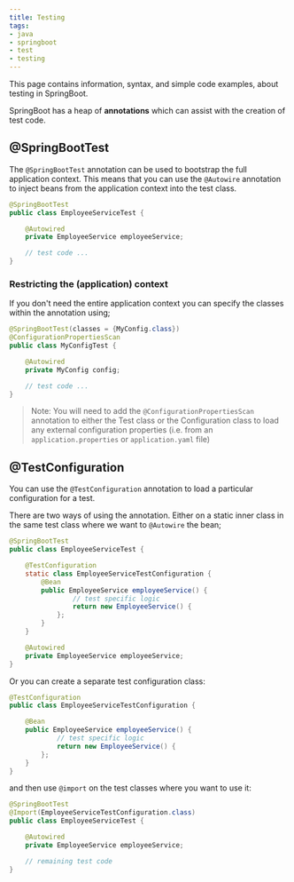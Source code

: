 ```yaml
---
title: Testing
tags:
- java
- springboot
- test
- testing
---
```


This page contains information, syntax, and simple code examples, about testing in SpringBoot.
<!--more-->

SpringBoot has a heap of **annotations** which can assist with the creation of test code.

## @SpringBootTest

The ``@SpringBootTest`` annotation can be used to bootstrap the full application context.
This means that you can use the `@Autowire` annotation to inject beans from the application context into the test class.

```java
@SpringBootTest
public class EmployeeServiceTest {

    @Autowired
    private EmployeeService employeeService;

    // test code ...
}
```

### Restricting the (application) context

If you don't need the entire application context you can specify the classes within the annotation using;
```java
@SpringBootTest(classes = {MyConfig.class})
@ConfigurationPropertiesScan
public class MyConfigTest {

    @Autowired
    private MyConfig config;

    // test code ...
}
```

> Note: You will need to add the `@ConfigurationPropertiesScan` annotation to either the Test class or the Configuration 
> class to load any external configuration properties (i.e. from an `application.properties` or `application.yaml` file)

## @TestConfiguration

You can use the `@TestConfiguration` annotation to load a particular configuration for a test.

There are two ways of using the annotation. 
Either on a static inner class in the same test class where we want to `@Autowire` the bean;

```java
@SpringBootTest
public class EmployeeServiceTest {

    @TestConfiguration
    static class EmployeeServiceTestConfiguration {
        @Bean
        public EmployeeService employeeService() {
                // test specific logic
                return new EmployeeService() {
            };
        }
    }

    @Autowired
    private EmployeeService employeeService;
}
```

Or you can create a separate test configuration class:

```java
@TestConfiguration
public class EmployeeServiceTestConfiguration {

    @Bean
    public EmployeeService employeeService() {
            // test specific logic
            return new EmployeeService() {
        };
    }
}
```
and then use `@import` on the test classes where you want to use it:

```java
@SpringBootTest
@Import(EmployeeServiceTestConfiguration.class)
public class EmployeeServiceTest {

    @Autowired
    private EmployeeService employeeService;

    // remaining test code
}
```
